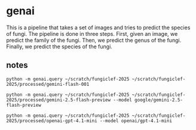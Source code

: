 # genai

This is a pipeline that takes a set of images and tries to predict the species of fungi.
The pipeline is done in three steps.
First, given an image, we predict the family of the fungi.
Then, we predict the genus of the fungi.
Finally, we predict the species of the fungi.

## notes

```
python -m genai.query ~/scratch/fungiclef-2025 ~/scratch/fungiclef-2025/processed/gemini-flash-001

python -m genai.query ~/scratch/fungiclef-2025 ~/scratch/fungiclef-2025/processed/gemini-2.5-flash-preview --model google/gemini-2.5-flash-preview

python -m genai.query ~/scratch/fungiclef-2025 ~/scratch/fungiclef-2025/processed/openai-gpt-4.1-mini --model openai/gpt-4.1-mini
```